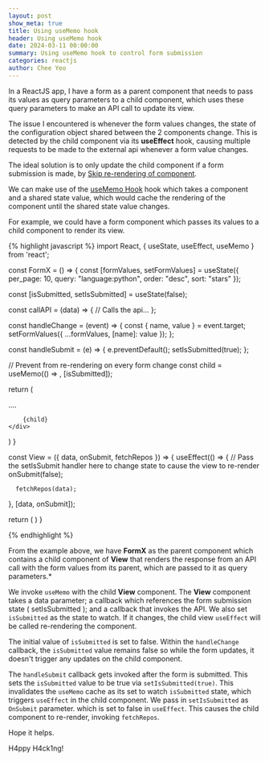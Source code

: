 ```yaml
---
layout: post
show_meta: true
title: Using useMemo hook
header: Using useMemo hook
date: 2024-03-11 00:00:00
summary: Using useMemo hook to control form submission
categories: reactjs 
author: Chee Yeo
---
```


[useMemo Hook]: https://react.dev/reference/react/useMemo
[Skip re-rendering of component]: https://react.dev/reference/react/useMemo#skipping-re-rendering-of-components

In a ReactJS app, I have a form as a parent component that needs to pass its values as query parameters to a child component, which uses these query parameters to make an API call to update its view.

The issue I encountered is whenever the form values changes, the state of the configuration object shared between the 2 components change. This is detected by the child component via its **useEffect** hook, causing multiple requests to be made to the external api whenever a form value changes.

The ideal solution is to only update the child component if a form submission is made, by [Skip re-rendering of component].

We can make use of the [useMemo Hook] hook which takes a component and a shared state value, which would cache the rendering of the component until the shared state value changes.

For example, we could have a form component which passes its values to a child component to render its view.

{% highlight javascript %}
import React, { useState, useEffect, useMemo } from 'react';


const FormX = () => {
   const [formValues, setFormValues] = useState({
    per_page: 10,
    query: "language:python",
    order: "desc",
    sort: "stars"
  });

  const [isSubmitted, setIsSubmitted] = useState(false);

  const callAPI = (data) => {
    // Calls the api...
  };

  const handleChange = (event) => {
      const { name, value } = event.target;
      setFormValues({ ...formValues, [name]: value });
  };

  const handleSubmit = (e) => {
      e.preventDefault();
      setIsSubmitted(true);
  };


  // Prevent from re-rendering on every form change
  const child = useMemo(() => <View data={formValues} onSubmit={setIsSubmitted} fetchRepos={callAPI} />, [isSubmitted]);


  return (
    <div>
        <form id="formu" onSubmit={handleSubmit} className="row gy-2 gx-3 align-items-center">
          ....
        </form>

        {child}
    </div>
  )
}


const View = ({ data, onSubmit, fetchRepos }) => {
    useEffect(() => {
      // Pass the setIsSubmit handler here to change state to cause the view to re-render
      onSubmit(false);

      fetchRepos(data);
  }, [data, onSubmit]);

  return (
    <!-- HTML to render view -->
  )
}

{% endhighlight %}

From the example above, we have **FormX** as the parent component which contains a child component of **View** that renders the response from an API call with the form values from its parent, which are passed to it as query parameters.*

We invoke `useMemo` with the child **View** component. The **View** component takes a data parameter; a callback which references the form submission state ( setIsSubmitted ); and a callback that invokes the API. We also set `isSubmitted` as the state to watch. If it changes, the child view `useEffect` will be called re-rendering the component.

The initial value of `isSubmitted` is set to false. Within the `handleChange` callback, the `isSubmitted` value remains false so while the form updates, it doesn't trigger any updates on the child component.

The `handleSubmit` callback gets invoked after the form is submitted. This sets the `isSubmitted` value to be true via `setIsSubmitted(true)`. This invalidates the `useMemo` cache as its set to watch `isSubmitted` state, which triggers `useEffect` in the child component. We pass in `setIsSubmitted` as `OnSubmit` parameter. which is set to false in `useEffect`. This causes the child component to re-render, invoking `fetchRepos`.

Hope it helps.

H4ppy H4ck1ng!